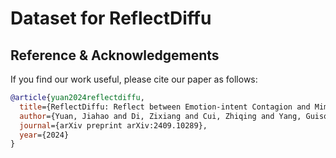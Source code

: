 # Dataset for ReflectDiffu
## Reference & Acknowledgements
If you find our work useful, please cite our paper as follows:

```bibtex
@article{yuan2024reflectdiffu,
  title={ReflectDiffu: Reflect between Emotion-intent Contagion and Mimicry for Empathetic Response Generation via a RL-Diffusion Framework},
  author={Yuan, Jiahao and Di, Zixiang and Cui, Zhiqing and Yang, Guisong and Naseem, Usman},
  journal={arXiv preprint arXiv:2409.10289},
  year={2024}
}
```
